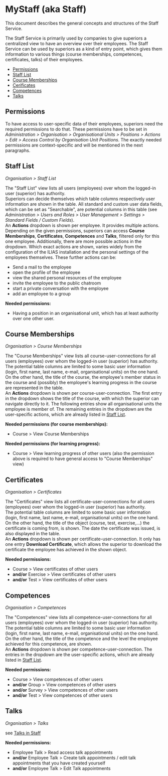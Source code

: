 # MyStaff (aka Staff)

This document describes the general concepts and structures of the Staff Service. 

The Staff Service is primarily used by companies to give superiors a centralized view to have an overview over their employees.
The Staff Service can be used by superiors as a kind of entry point, which gives them information to various things (course memberships, competences, certificates, talks) of their employees.


* [Permissions](#permissions)
* [Staff List](#staff-list)
* [Course Memberships](#course-memberships)
* [Cerificates](#certificates)
* [Competences](#competences)
* [Talks](#talks)


## Permissions

To have access to user-specific data of their employees, superiors need the required permissions to do that.
These permissions have to be set in *Administration > Organisation > Organisational Units > Positions > Actions > Edit > Access Control by Organisation Unit Positions*.
The exactly needed permissions are context-specific and will be mentioned in the next paragraphs.


## Staff List

*Organisation > Staff List*

The "Staff List" view lists all users (employees) over whom the logged-in user (superior) has authority.<br>
Superiors can decide themselves which table columns respectively user information are shown in the table. All standard and custom user data fields, which can be set as "Searchable", are potential columns in this table (see *Administration > Users and Roles > User Management > Settings > Standard Fields / Custom Fields*).<br>
An **Actions** dropdown is shown per employee. It provides multiple actions.
Depending on the given permissions, superiors can access **Course Memberships**, **Certificates**, **Competences** and **Talks**, filtered only for this one employee.
Additionally, there are more possible actions in the dropdown. Which exact actions are shown, varies widely from the configuration of the ILIAS installation and the personal settings of the employees themselves.
These further actions can be: 
- Send a mail to the employee
- open the profile of the employee
- view the shared personal resources of the employee
- invite the employee to the public chatroom
- start a private conversation with the employee
- add an employee to a group

**Needed permissions:**
- Having a position in an organisational unit, which has at least authority over one other user.


## Course Memberships

*Organisation > Course Memberships*

The "Course Memberships" view lists all course-user-connections for all users (employees) over whom the logged-in user (superior) has authority.<br>
The potential table columns are limited to some basic user information (login, first name, last name, e-mail, organisational units) on the one hand. 
On the other hand, the title of the course, the employee's member status in the course and (possibly) the employee's learning progress in the course are represented in the table.<br>
An **Actions** dropdown is shown per course-user-connection. The first entry in the dropdown shows the title of the course, with which the superior can navigate directly to it. The following entries show all organisational units the employee is member of.
The remaining entries in the dropdown are the user-specific actions, which are already listed in [Staff List](#staff-list).

**Needed permissions (for course memberships):** 
- Course > View Course Memberships

**Needed permissions (for learning progress):** 
- Course > View learning progress of other users (also the permission above is required to have general access to "Course Memberships" view)


## Certificates

*Organisation > Certificates*

The "Certificates" view lists all certificate-user-connections for all users (employees) over whom the logged-in user (superior) has authority.<br>
The potential table columns are limited to some basic user information (login, first name, last name, e-mail, organisational units) on the one hand.
On the other hand, the title of the object (course, test, exercise,...) the certificate is coming from, is shown. The date the certificate was issued, is also displayed in the table.<br>
An **Actions** dropdown is shown per certificate-user-connection. It only has one entry **Download Certificate**, which allows the superior to download the certificate the employee has achieved in the shown object.

**Needed permissions:**
- Course > View certificates of other users
- **and/or** Exercise > View certificates of other users
- **and/or** Test > View certificates of other users


## Competences

*Organisation > Competences*

The "Competences" view lists all competence-user-connections for all users (employees) over whom the logged-in user (superior) has authority.
The potential table columns are limited to some basic user information (login, first name, last name, e-mail, organisational units) on the one hand.
On the other hand, the title of the competence and the level the employee achieved for this competence, are shown.<br>
An **Actions** dropdown is shown per competence-user-connection. The entries in the dropdown are the user-specific actions, which are already listed in [Staff List](#staff-list).

**Needed permissions:**
- Course > View competences of other users
- **and/or** Group > View competences of other users
- **and/or** Survey > View competences of other users
- **and/or** Test > View competences of other users


## Talks

*Organisation > Talks*

see [Talks in Staff](../../Modules/EmployeeTalk/README.md#talks-in-staff)

**Needed permissions:**
- Employee Talk > Read access talk appointments
- **and/or** Employee Talk > Create talk appointments / edit talk appointments that you have created yourself
- **and/or** Employee Talk > Edit Talk appointments